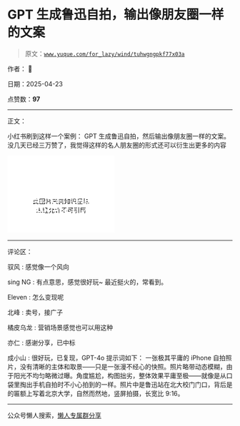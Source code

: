 # GPT 生成鲁迅自拍，输出像朋友圈一样的文案

> 原文：[`www.yuque.com/for_lazy/wind/tuhwgngpkf77x03a`](https://www.yuque.com/for_lazy/wind/tuhwgngpkf77x03a)

作者： 😬

日期：2025-04-23

点赞数：**97**

* * *

正文：

小红书刷到这样一个案例： GPT 生成鲁迅自拍，然后输出像朋友圈一样的文案。 没几天已经三万赞了，我觉得这样的名人朋友圈的形式还可以衍生出更多的内容

![](img/81dcd8d83a618bfd5a07009f3fa57b73.png "None")

* * *

评论区：

驭风 : 感觉像一个风向

sing NG : 有点意思，感觉很好玩~ 最近挺火的，常看到。

Eleven : 怎么变现呢

北峰 : 卖号，接广子

橘皮乌龙 : 营销场景感觉也可以用这种

亦仁 : 感谢分享，已中标

成小山 : 很好玩，已复现，GPT-4o 提示词如下： 一张极其平庸的 iPhone
自拍照片，没有清晰的主体和取景——只是一张漫不经心的快照。照片略带动态模糊，由于阳光不均匀略微过曝。角度尴尬，构图拙劣，整体效果平庸至极——就像是从口袋里掏出手机自拍时不小心拍到的一样。照片中是鲁迅站在北大校门门口，背后是的匾额上写着北京大学，自然而然地，竖屏拍摄，长宽比
9:16。

* * *

公众号懒人搜索，[懒人专属群分享](https://lazybook.fun/#/blog/group)